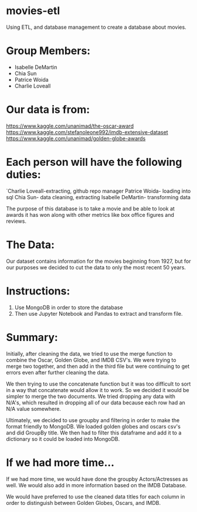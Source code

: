 # movies-etl
Using ETL, and database management to create a database about movies.

# Group Members:
- Isabelle DeMartin
- Chia Sun
- Patrice Woida
- Charlie Loveall

# Our data is from:
https://www.kaggle.com/unanimad/the-oscar-award
https://www.kaggle.com/stefanoleone992/imdb-extensive-dataset
https://www.kaggle.com/unanimad/golden-globe-awards

# Each person will have the following duties:
`Charlie Loveall-extracting, github repo manager
Patrice Woida- loading into sql
Chia Sun- data cleaning, extracting
Isabelle DeMartin- transforming data

The purpose of this database is to take a movie and be able to look at awards it has won along with other metrics like box office figures and reviews.

# The Data:
Our dataset contains information for the movies beginning from 1927, but for our purposes we decided to cut the data to only the most recent 50 years.

# Instructions:
1. Use MongoDB in order to store the database
2. Then use Jupyter Notebook and Pandas to extract and transform file. 

# Summary:

Initially, after cleaning the data, we tried to use the merge function to combine the Oscar, Golden Globe, and IMDB CSV's. We were trying to merge two together, and then add in the third file but were continuing to get errors even after further cleaning the data.  

We then trying to use the concatenate function but it was too difficult to sort in a way that concatenate would allow it to work. So we decided it would be simpler to merge the two documents. We tried dropping any data with N/A's, which resulted in dropping all of our data because each row had an N/A value somewhere. 

Ultimately, we decided to use groupby and filtering in order to make the format friendly to MongoDB.  We loaded golden globes and oscars csv's and did GroupBy title. We then had to filter this dataframe and add it to a dictionary so it could be loaded into MongoDB. 

# If we had more time...

If we had more time, we would have done the groupby Actors/Actresses as well. We would also add in more information based on the IMDB Database. 

We would have preferred to use the cleaned data titles for each column in order to distinguish between Golden Globes, Oscars, and IMDB. 